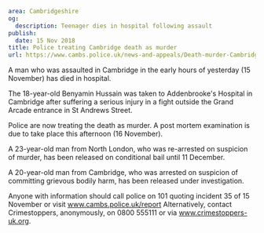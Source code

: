 ```yaml
area: Cambridgeshire
og:
  description: Teenager dies in hospital following assault
publish:
  date: 15 Nov 2018
title: Police treating Cambridge death as murder
url: https://www.cambs.police.uk/news-and-appeals/Death-murder-Cambridge
```

A man who was assaulted in Cambridge in the early hours of yesterday (15 November) has died in hospital.

The 18-year-old Benyamin Hussain was taken to Addenbrooke's Hospital in Cambridge after suffering a serious injury in a fight outside the Grand Arcade entrance in St Andrews Street.

Police are now treating the death as murder. A post mortem examination is due to take place this afternoon (16 November).

 A 23-year-old man from North London, who was re-arrested on suspicion of murder, has been released on conditional bail until 11 December.

A 20-year-old man from Cambridge, who was arrested on suspicion of committing grievous bodily harm, has been released under investigation.

Anyone with information should call police on 101 quoting incident 35 of 15 November or visit www.cambs.police.uk/report Alternatively, contact Crimestoppers, anonymously, on 0800 555111 or via www.crimestoppers-uk.org.
